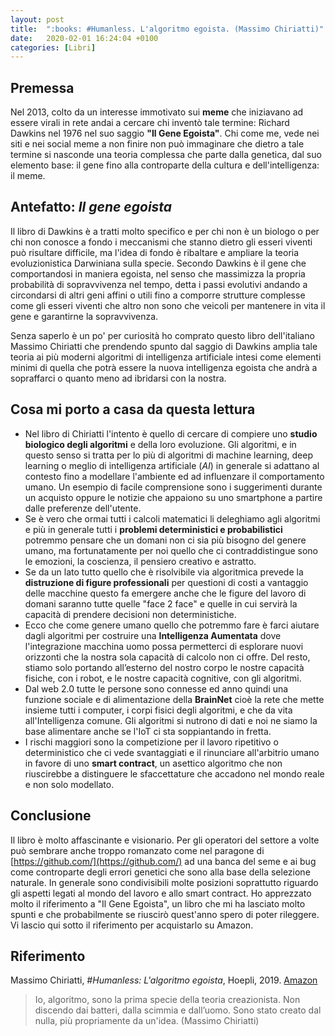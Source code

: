 ```yaml
---
layout: post
title:  ":books: #Humanless. L'algoritmo egoista. (Massimo Chiriatti)"
date:   2020-02-01 16:24:04 +0100
categories: [Libri]
---
```

## Premessa
Nel 2013, colto da un interesse immotivato sui **meme** che iniziavano ad essere virali in rete andai a cercare chi inventò tale termine: Richard Dawkins nel 1976 nel suo saggio **"Il Gene Egoista"**. Chi come me, vede nei siti e nei social meme a non finire non può immaginare che dietro a tale termine si nasconde una teoria complessa che parte dalla genetica, dal suo elemento base: il gene fino alla controparte della cultura e dell'intelligenza: il meme.

## Antefatto: _Il gene egoista_

Il libro di Dawkins è a tratti molto specifico e per chi non è un biologo o per chi non conosce a fondo i meccanismi che stanno dietro gli esseri viventi può risultare difficile, ma l'idea di fondo è ribaltare e ampliare la teoria evoluzionistica Darwiniana sulla specie. Secondo Dawkins è il gene che comportandosi in maniera egoista, nel senso che massimizza la propria probabilità di sopravvivenza nel tempo, detta i passi evolutivi andando a circondarsi di altri geni affini o utili fino a comporre strutture complesse come gli esseri viventi che altro non sono che veicoli per mantenere in vita il gene e garantirne la sopravvivenza.

Senza saperlo è un po' per curiosità ho comprato questo libro dell'italiano Massimo Chiriatti che prendendo spunto dal saggio di Dawkins amplia tale teoria ai più moderni algoritmi di intelligenza artificiale intesi come elementi minimi di quella che potrà essere la nuova intelligenza egoista che andrà a sopraffarci o quanto meno ad ibridarsi con la nostra.

## Cosa mi porto a casa da questa lettura

- Nel libro di Chiriatti l'intento è quello di cercare di compiere uno **studio biologico degli algoritmi** e della loro evoluzione. Gli algoritmi, e in questo senso si tratta per lo più di algoritmi di machine learning, deep learning o meglio di intelligenza artificiale (_AI_) in generale si adattano al contesto fino a modellare l'ambiente ed ad influenzare il comportamento umano.
Un esempio di facile comprensione sono i suggerimenti durante un acquisto oppure le notizie che appaiono su uno smartphone a partire dalle preferenze dell'utente.
- Se è vero che ormai tutti i calcoli matematici li deleghiamo agli algoritmi e più in generale tutti i **problemi deterministici e probabilistici** potremmo pensare che un domani non ci sia più bisogno del genere umano, ma fortunatamente per noi quello che ci contraddistingue sono le emozioni, la coscienza, il pensiero creativo e astratto.
- Se da un lato tutto quello che è risolvibile via algoritmica prevede la **distruzione di figure professionali** per questioni di costi a vantaggio delle macchine questo fa emergere anche che le figure del lavoro di domani saranno tutte quelle "face 2 face" e quelle in cui servirà la capacità di prendere decisioni non deterministiche.
- Ecco che come genere umano quello che potremmo fare è farci aiutare dagli algoritmi per costruire una **Intelligenza Aumentata** dove l'integrazione macchina uomo possa permetterci di esplorare nuovi orizzonti che la nostra sola capacità di calcolo non ci offre. Del resto, stiamo solo portando all’esterno del nostro corpo le nostre capacità fisiche, con i robot, e le nostre capacità cognitive, con gli algoritmi.
- Dal web 2.0 tutte le persone sono connesse ed anno quindi una funzione sociale e di alimentazione della **BrainNet** cioè la rete che mette insieme tutti i computer, i corpi fisici degli algoritmi, e che da vita all'Intelligenza comune. Gli algoritmi si nutrono di dati e noi ne siamo la base alimentare anche se l'IoT ci sta soppiantando in fretta.
- I rischi maggiori sono la competizione per il lavoro ripetitivo o deterministico che ci vede svantaggiati e il rinunciare all'arbitrio umano in favore di uno **smart contract**, un asettico algoritmo che non riuscirebbe a distinguere le sfaccettature che accadono nel mondo reale e non solo modellato.

## Conclusione

Il libro è molto affascinante e visionario. Per gli operatori del settore a volte può sembrare anche troppo romanzato come nel paragone di [https://github.com/](https://github.com/) ad una banca del seme e ai bug come controparte degli errori genetici che sono alla base della selezione naturale.
In generale sono condivisibili molte posizioni soprattutto riguardo gli aspetti legati al mondo del lavoro e allo smart contract.
Ho apprezzato molto il riferimento a "Il Gene Egoista", un libro che mi ha lasciato molto spunti e che probabilmente se riuscirò quest'anno spero di poter rileggere. Vi lascio qui sotto il riferimento per acquistarlo su Amazon.

## Riferimento

Massimo Chiriatti, _#Humanless: L'algoritmo egoista_, Hoepli, 2019. [Amazon](https://www.amazon.it/dp/B081FFLGHC/ref=dp-kindle-redirect?_encoding=UTF8&btkr=1)

> Io, algoritmo, sono la prima specie della teoria creazionista. Non discendo dai batteri, dalla scimmia e dall’uomo. Sono stato creato dal nulla, più propriamente da un'idea. (Massimo Chiriatti)
